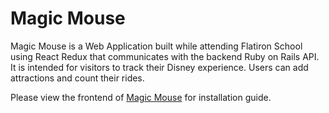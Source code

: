 # Magic Mouse

Magic Mouse is a Web Application built while attending Flatiron School using React Redux that communicates with the backend Ruby on Rails API. It is intended for visitors to track their Disney experience. Users can add attractions and count their rides.

Please view the frontend of [Magic Mouse](https://github.com/cglorious/magic-mouse-frontend) for installation guide.
